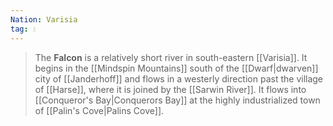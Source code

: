 ```yaml
---
Nation: Varisia
tag: 💧
---
```

> The **Falcon** is a relatively short river in south-eastern [[Varisia]]. It begins in the [[Mindspin Mountains]] south of the [[Dwarf|dwarven]] city of [[Janderhoff]] and flows in a westerly direction past the village of [[Harse]], where it is joined by the [[Sarwin River]]. It flows into [[Conqueror's Bay|Conquerors Bay]] at the highly industrialized town of [[Palin's Cove|Palins Cove]].









